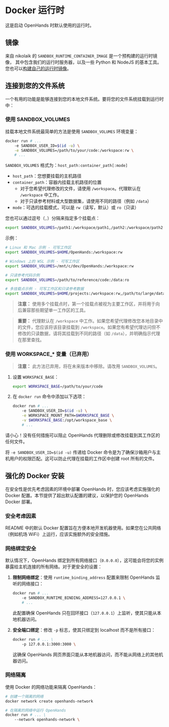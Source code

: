 # Docker 运行时

这是启动 OpenHands 时默认使用的运行时。

## 镜像
来自 nikolaik 的 `SANDBOX_RUNTIME_CONTAINER_IMAGE` 是一个预构建的运行时镜像，
其中包含我们的运行时服务器，以及一些 Python 和 NodeJS 的基本工具。
您也可以[构建自己的运行时镜像](../how-to/custom-sandbox-guide)。

## 连接到您的文件系统
一个有用的功能是能够连接到您的本地文件系统。要将您的文件系统挂载到运行时中：

### 使用 SANDBOX_VOLUMES

挂载本地文件系统最简单的方法是使用 `SANDBOX_VOLUMES` 环境变量：

```bash
docker run # ...
    -e SANDBOX_USER_ID=$(id -u) \
    -e SANDBOX_VOLUMES=/path/to/your/code:/workspace:rw \
    # ...
```

`SANDBOX_VOLUMES` 格式为：`host_path:container_path[:mode]`

- `host_path`：您想要挂载的主机路径
- `container_path`：容器内挂载主机路径的位置
  - 对于您希望代理修改的文件，请使用 `/workspace`。代理默认在 `/workspace` 中工作。
  - 对于只读参考材料或大型数据集，请使用不同的路径（例如 `/data`）
- `mode`：可选的挂载模式，可以是 `rw`（读写，默认）或 `ro`（只读）

您也可以通过逗号（`,`）分隔来指定多个挂载点：

```bash
export SANDBOX_VOLUMES=/path1:/workspace/path1,/path2:/workspace/path2:ro
```

示例：

```bash
# Linux 和 Mac 示例 - 可写工作区
export SANDBOX_VOLUMES=$HOME/OpenHands:/workspace:rw

# Windows 上的 WSL 示例 - 可写工作区
export SANDBOX_VOLUMES=/mnt/c/dev/OpenHands:/workspace:rw

# 只读参考代码示例
export SANDBOX_VOLUMES=/path/to/reference/code:/data:ro

# 多挂载点示例 - 可写工作区和只读参考数据
export SANDBOX_VOLUMES=$HOME/projects:/workspace:rw,/path/to/large/dataset:/data:ro
```

> **注意：** 使用多个挂载点时，第一个挂载点被视为主要工作区，并将用于向后兼容那些期望单一工作区的工具。

> **重要：** 代理默认在 `/workspace` 中工作。如果您希望代理修改您本地目录中的文件，您应该将该目录挂载到 `/workspace`。如果您有希望代理访问但不修改的只读数据，请将其挂载到不同的路径（如 `/data`），并明确指示代理在那里查找。

### 使用 WORKSPACE_* 变量（已弃用）

> **注意：** 此方法已弃用，将在未来版本中移除。请改用 `SANDBOX_VOLUMES`。

1. 设置 `WORKSPACE_BASE`：

    ```bash
    export WORKSPACE_BASE=/path/to/your/code
    ```

2. 在 `docker run` 命令中添加以下选项：

    ```bash
    docker run # ...
        -e SANDBOX_USER_ID=$(id -u) \
        -e WORKSPACE_MOUNT_PATH=$WORKSPACE_BASE \
        -v $WORKSPACE_BASE:/opt/workspace_base \
        # ...
    ```

请小心！没有任何措施可以阻止 OpenHands 代理删除或修改挂载到其工作区的任何文件。

将 `-e SANDBOX_USER_ID=$(id -u)` 传递给 Docker 命令是为了确保沙箱用户与主机用户的权限匹配。这可以防止代理在挂载的工作区中创建 root 所有的文件。

## 强化的 Docker 安装

在安全性是优先考虑因素的环境中部署 OpenHands 时，您应该考虑实施强化的 Docker 配置。本节提供了超出默认配置的建议，以保护您的 OpenHands Docker 部署。

### 安全考虑因素

README 中的默认 Docker 配置旨在方便本地开发机器使用。如果您在公共网络（例如机场 WiFi）上运行，应该实施额外的安全措施。

### 网络绑定安全

默认情况下，OpenHands 绑定到所有网络接口（`0.0.0.0`），这可能会将您的实例暴露给主机连接的所有网络。对于更安全的设置：

1. **限制网络绑定**：使用 `runtime_binding_address` 配置来限制 OpenHands 监听的网络接口：

   ```bash
   docker run # ...
       -e SANDBOX_RUNTIME_BINDING_ADDRESS=127.0.0.1 \
       # ...
   ```

   此配置确保 OpenHands 只在回环接口（`127.0.0.1`）上监听，使其只能从本地机器访问。

2. **安全端口绑定**：修改 `-p` 标志，使其只绑定到 localhost 而不是所有接口：

   ```bash
   docker run # ... \
       -p 127.0.0.1:3000:3000 \
   ```

   这确保 OpenHands 网页界面只能从本地机器访问，而不能从网络上的其他机器访问。

### 网络隔离

使用 Docker 的网络功能来隔离 OpenHands：

```bash
# 创建一个隔离的网络
docker network create openhands-network

# 在隔离的网络中运行 OpenHands
docker run # ... \
    --network openhands-network \
```
